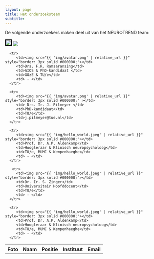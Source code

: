 ```yaml
---
layout: page
title: Het onderzoeksteam
subtitle:
---
```


<div align="justify"> 
<p>
De volgende onderzoekers maken deel uit van het NEUROTREND team:
</p>
</div>


<html>
<head>
<style>

@media screen and (min-width: 700px) {   

  table          {border: transparent; width:100%;}
  table td       {border:transparent; padding: 10px}
  table th       {border: transparent; padding: 10px; font-family: 'Helvetica Neue'; text-transform: uppercase; font-weight: 800; text-align: center; font-size: 100%;}
  table tr#r1  {background-color: #404040; color:white;}

img {
	border-radius: 50%;
	padding: 0;
	width: 20vw;
}

}

@media screen and (max-width: 700px) {   
   table, tr, td { display: block; }
   
table {
   width: 100%;
   
   td, th { 
      color: darken($baseColor, 10%);
      padding: $padding; 
   }
   
   td {
      text-align: center;
      vertical-align: middle;
   }
   
   th { 
      background-color: lighten($baseColor, 50%);
      font-weight: 300;
   }

   }
}   

</style>
</head>


<body>

<img src="{{ 'img/avatar.png' | relative_url }}" style="border: 3px solid #000000;">
<img src="{{ 'img/avatar.png' | relative_url }}" >

<div>
   <table cellspacing="0">
      <tr>
         <th>Foto</th>
         <th>Naam</th>
         <th>Positie</th>
         <th>Instituut</th>
         <th>Email</th>
      </tr>

      <tr>
         <td><img src="{{ 'img/avatar.png' | relative_url }}" style="border: 3px solid #000000;"></td>
         <td>Drs. F.R. Ramsaransing</td>
         <td>AIOS & PhD-kandidaat </td>
         <td>GGzE & TU/e</td>
         <td> - </td>
      </tr>

      <tr>
         <td><img src="{{ 'img/avatar.png' | relative_url }}" style="border: 3px solid #000000;" ></td>
         <td> Drs. Ir. J. Pilmeyer </td>
         <td>PhD-kandidaat</td>
         <td>TU/e</td>
         <td>j.pilmeyer@tue.nl</td>
      </tr>

      <tr>
         <td><img src="{{ 'img/hello_world.jpeg' | relative_url }}" style="border: 3px solid #000000;"></td>
         <td>Prof. Dr. A.P. Aldenkamp</td>
         <td>Hoogleraar & Klinisch neuropsycholoog</td>
         <td>TU/e, MUMC & Kempenhaeghe</td>
         <td> - </td>
      </tr>
      
       <tr>
         <td><img src="{{ 'img/hello_world.jpeg' | relative_url }}" style="border: 3px solid #000000;"></td>
         <td>Dr. Ir. S. Zinger</td>
         <td>Universitair Hoofddocent</td>
         <td>TU/e</td>
         <td> - </td>
      </tr>

      <tr>
         <td><img src="{{ 'img/hello_world.jpeg' | relative_url }}" style="border: 3px solid #000000;"></td>
         <td>Prof. Dr. A.P. Aldenkamp</td>
         <td>Hoogleraar & Klinisch neuropsycholoog</td>
         <td>TU/e, MUMC & Kempenhaeghe</td>
         <td> - </td>
      </tr>      


   </table>
</div>
</body>
</html>


